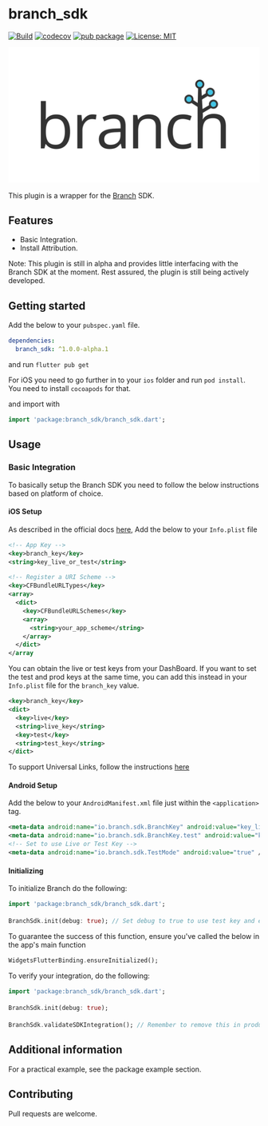 # branch_sdk

[![Build](https://github.com/francis94c/branch_sdk/actions/workflows/main.yml/badge.svg)](https://github.com/francis94c/branch_sdk/actions/workflows/main.yml) [![codecov](https://codecov.io/gh/francis94c/branch_sdk/branch/master/graph/badge.svg?token=KCPSZJHEO9)](https://codecov.io/gh/francis94c/branch_sdk) [![pub package](https://img.shields.io/pub/v/branch_sdk.svg)](https://pub.dev/packages/branch_sdk) [![License: MIT](https://img.shields.io/badge/License-MIT-yellow.svg)](https://opensource.org/licenses/MIT)

![Branch](https://github.com/francis94c/branch_sdk/blob/master/assets/images/branch.png?raw=true)

This plugin is a wrapper for the [Branch](https://branch.io) SDK.

## Features

- Basic Integration.
- Install Attribution.

Note: This plugin is still in alpha and provides little interfacing with the Branch SDK at the moment. Rest assured, the plugin is still being actively developed.

## Getting started

Add the below to your `pubspec.yaml` file.

```yaml
dependencies:
  branch_sdk: ^1.0.0-alpha.1
```

and run `flutter pub get`

For iOS you need to go further in to your `ios` folder and run `pod install`. You need to install `cocoapods` for that.

and import with

```dart
import 'package:branch_sdk/branch_sdk.dart';
```

## Usage

### Basic Integration

To basically setup the Branch SDK you need to follow the below instructions based on platform of choice.

#### iOS Setup

As described in the official docs [here](https://help.branch.io/developers-hub/docs/ios-full-reference#register-your-app), Add the below to your `Info.plist` file

```xml
<!-- App Key -->
<key>branch_key</key>
<string>key_live_or_test</string>
```

```xml
<!-- Register a URI Scheme -->
<key>CFBundleURLTypes</key>
<array>
  <dict>
    <key>CFBundleURLSchemes</key>
	<array>
	  <string>your_app_scheme</string>
	</array>
  </dict>
</array
```

You can obtain the live or test keys from your DashBoard. If you want to set the test and prod keys at the same time, you can add this instead in your `Info.plist` file for the `branch_key` value.

```xml
<key>branch_key</key>
<dict>
  <key>live</key>
  <string>live_key</string>
  <key>test</key>
  <string>test_key</string>
</dict>
```

To support Universal Links, follow the instructions [here](https://help.branch.io/developers-hub/docs/ios-full-reference#support-universal-linking-ios-9-and-above)

#### Android Setup

Add the below to your `AndroidManifest.xml` file just within the `<application>` tag.

```xml
<meta-data android:name="io.branch.sdk.BranchKey" android:value="key_live_abc" />
<meta-data android:name="io.branch.sdk.BranchKey.test" android:value="key_test_abc" />
<!-- Set to use Live or Test Key -->
<meta-data android:name="io.branch.sdk.TestMode" android:value="true" />
```

#### Initializing

To initialize Branch do the following:

```dart
import 'package:branch_sdk/branch_sdk.dart';

BranchSdk.init(debug: true); // Set debug to true to use test key and enable logging. Note io.branch.sdk.TestMode in AndroidManifest.xml must be set to true for debug:true to work.
```

To guarantee the success of this function, ensure you've called the below in the app's main function

```dart
WidgetsFlutterBinding.ensureInitialized();
```

To verify your integration, do the following:

```dart
import 'package:branch_sdk/branch_sdk.dart';

BranchSdk.init(debug: true);

BranchSdk.validateSDKIntegration(); // Remember to remove this in production.
```

## Additional information

For a practical example, see the package example section.

## Contributing

Pull requests are welcome.